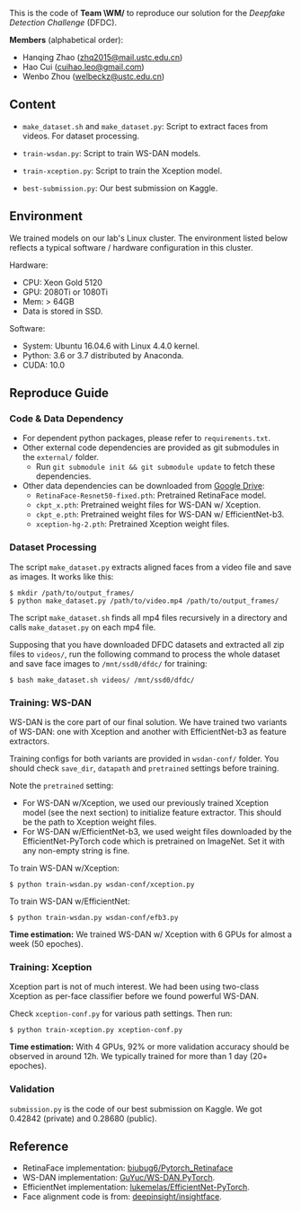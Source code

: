 This is the code of **Team \WM/** to reproduce our solution for the *Deepfake Detection Challenge* (DFDC).

**Members** (alphabetical order):

- Hanqing Zhao (zhq2015@mail.ustc.edu.cn)
- Hao Cui (cuihao.leo@gmail.com)
- Wenbo Zhou (welbeckz@ustc.edu.cn)

## Content

- `make_dataset.sh` and `make_dataset.py`: Script to extract faces from videos. For dataset processing.
- `train-wsdan.py`: Script to train WS-DAN models.
- `train-xception.py`: Script to train the Xception model.

- `best-submission.py`: Our best submission on Kaggle.

## Environment

We trained models on our lab's Linux cluster. The environment listed below reflects a typical software / hardware configuration in this cluster.

Hardware:

- CPU: Xeon Gold 5120
- GPU: 2080Ti or 1080Ti
- Mem: > 64GB
- Data is stored in SSD.

Software:

- System: Ubuntu 16.04.6 with Linux 4.4.0 kernel.
- Python: 3.6 or 3.7 distributed by Anaconda.
- CUDA: 10.0

## Reproduce Guide

### Code & Data Dependency

- For dependent python packages, please refer to `requirements.txt`.
- Other external code dependencies are provided as git submodules in the  `external/` folder.
  - Run `git submodule init && git submodule update` to fetch these dependencies.
- Other data dependencies can be downloaded from [Google Drive](https://drive.google.com/drive/folders/1ttye8HFwYJA-P8WANGSOLPtC787xGZta?usp=sharing):
  - `RetinaFace-Resnet50-fixed.pth`: Pretrained RetinaFace model.
  - `ckpt_x.pth`: Pretrained weight files for WS-DAN w/ Xception.
  - `ckpt_e.pth`: Pretrained weight files for WS-DAN w/ EfficientNet-b3.
  - `xception-hg-2.pth`: Pretrained Xception weight files.

### Dataset Processing

The script `make_dataset.py` extracts aligned faces from a video file and save as images. It works like this:

```
$ mkdir /path/to/output_frames/
$ python make_dataset.py /path/to/video.mp4 /path/to/output_frames/
```

The script `make_dataset.sh` finds all mp4 files recursively in a directory and calls `make_dataset.py` on each mp4 file.

Supposing that you have downloaded DFDC datasets and extracted all zip files to `videos/`, run the following command to process the whole dataset and save face images to `/mnt/ssd0/dfdc/` for training:

```
$ bash make_dataset.sh videos/ /mnt/ssd0/dfdc/
```

### Training: WS-DAN

WS-DAN is the core part of our final solution. We have trained two variants of WS-DAN: one with Xception and another with EfficientNet-b3 as feature extractors.

Training configs for both variants are provided in `wsdan-conf/` folder. You should check `save_dir`, `datapath` and `pretrained` settings before training.

Note the `pretrained` setting:

- For WS-DAN w/Xception, we used our previously trained Xception model (see the next section) to initialize feature extractor. This should be the path to Xception weight files.
- For WS-DAN w/EfficientNet-b3, we used weight files downloaded by the EfficientNet-PyTorch code which is pretrained on ImageNet. Set it with any non-empty string is fine.

To train WS-DAN w/Xception:

```
$ python train-wsdan.py wsdan-conf/xception.py
```

To train WS-DAN w/EfficientNet:

```
$ python train-wsdan.py wsdan-conf/efb3.py 
```

**Time estimation:** We trained WS-DAN w/ Xception with 6 GPUs for almost a week (50 epoches).

### Training: Xception

Xception part is not of much interest. We had been using two-class Xception as per-face classifier before we found powerful WS-DAN.

Check `xception-conf.py` for various path settings. Then run:

```
$ python train-xception.py xception-conf.py
```

**Time estimation:** With 4 GPUs, 92% or more validation accuracy should be observed in around 12h. We typically trained for more than 1 day (20+ epoches).

### Validation

`submission.py` is the code of our best submission on Kaggle. We got 0.42842 (private) and 0.28680 (public).

## Reference

- RetinaFace implementation: [biubug6/Pytorch_Retinaface](https://github.com/biubug6/Pytorch_Retinaface)
- WS-DAN implementation: [GuYuc/WS-DAN.PyTorch](https://github.com/GuYuc/WS-DAN.PyTorch).
- EfficientNet implementation: [lukemelas/EfficientNet-PyTorch](https://github.com/lukemelas/EfficientNet-PyTorch).
- Face alignment code is from: [deepinsight/insightface](https://github.com/deepinsight/insightface/blob/master/common/face_align.py).



